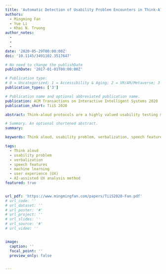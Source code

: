 ```yaml
---
title: 'Automatic Detection of Usability Problem Encounters in Think-Aloud Sessions'
authors:
  - Mingming Fan
  - Yue Li
  - Khai N. Truong
author_notes:
  - 
  - 
  - 
date: '2020-05-29T00:00:00Z'
doi: '10.1145/3491102.3517647'

# No need to change the publishDate 
publishDate: '2017-01-01T00:00:00Z'

# Publication type: 
# 0 = Uncategorized; 1 = Accessibility & Aging; 2 = VR/AR/Metaverse; 3 = Human-AI Collaboration; 4 = UX Methodology; 5 = Social Computing; 6 = Sensing;  
publication_types: ['3']

# Publication name and optional abbreviated publication name.
publication: ACM Transactions on Interactive Intelligent Systems 2020
publication_short: TiiS 2020

abstract: Think-aloud protocols are a highly valued usability testing method for identifying usability problems. Despite the value of conducting think-aloud usability test sessions, analyzing think-aloud sessions is often timeconsuming and labor-intensive. Consequently, previous research has urged the community to develop techniques to support fast-paced analysis. In this work, we took the first step to design and evaluate machine learning (ML) models to automatically detect usability problem encounters based on users’ verbalization and speech features in think-aloud sessions. Inspired by recent research that shows subtle patterns in users’ verbalizations and speech features tend to occur when they encounter problems, we examined whether these patterns can be utilized to improve the automatic detection of usability problems. We first conducted and recorded think-aloud sessions and then examined the effect of different input features, ML models, test products, and users on usability problem encounters detection. Our work uncovers several technical and user interface design challenges and sets a baseline for automating usability problem detection and integrating such automation into UX practitioners’ workflow.

# Summary. An optional shortened abstract.
summary: 

keywords: Think aloud, usability problem, verbalization, speech features, machine learning, user experience (UX), AI-assisted UX analysis method

tags:
  - Think aloud
  - usability problem
  - verbalization
  - speech features
  - machine learning
  - user experience (UX)
  - AI-assisted UX analysis method
featured: true


url_pdf: 'https://www.mingmingfan.com/papers/TiiS2020-Fan.pdf'
# url_code: ''
# url_dataset: ''
# url_poster: '#'
# url_project: ''
# url_slides: ''
# url_source: '#'
# url_video: ''


image:
  caption: ''
  focal_point: ''
  preview_only: false


---
```


<!-- put your youtube/Vimeo video ID here if possible -->
<!-- {{< youtube  >}} -->



